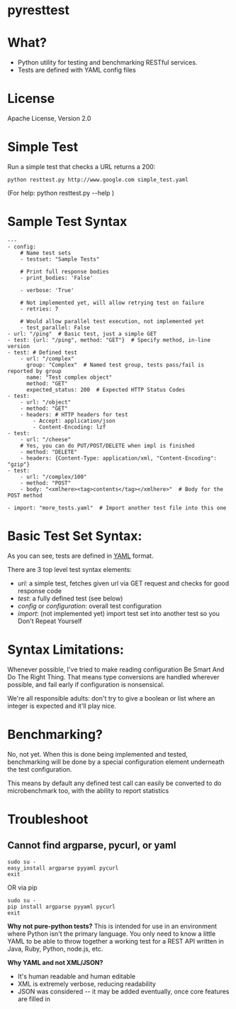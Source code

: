 pyresttest
==========

# What?
- Python utility for testing and benchmarking RESTful services.
- Tests are defined with YAML config files


# License
Apache License, Version 2.0


# Simple Test

Run a simple test that checks a URL returns a 200:

```
python resttest.py http://www.google.com simple_test.yaml
```

(For help: python resttest.py  --help )

# Sample Test Syntax

```
---
- config:
    # Name test sets
    - testset: "Sample Tests"

    # Print full response bodies
    - print_bodies: 'False'

    - verbose: 'True'

    # Not implemented yet, will allow retrying test on failure
    - retries: 7

    # Would allow parallel test execution, not implemented yet
    - test_parallel: False
- url: "/ping"  # Basic test, just a simple GET
- test: {url: "/ping", method: "GET"}  # Specify method, in-line version
- test: # Defined test
    - url: "/complex"
      group: "Complex"  # Named test group, tests pass/fail is reported by group
      name: "Test complex object"
      method: "GET"
      expected_status: 200  # Expected HTTP Status Codes
- test:
    - url: "/object"
    - method: "GET"
    - headers: # HTTP headers for test
        - Accept: application/json
        - Content-Encoding: lzf
- test:
    - url: "/cheese"
    # Yes, you can do PUT/POST/DELETE when impl is finished
    - method: "DELETE"
    - headers: {Content-Type: application/xml, "Content-Encoding": "gzip"}
- test:
    - url: "/complex/100"
    - method: "POST"
    - body: "<xmlhere><tag>contents</tag></xmlhere>"  # Body for the POST method

- import: "more_tests.yaml"  # Import another test file into this one
```


# Basic Test Set Syntax:
As you can see, tests are defined in [YAML](http://en.wikipedia.org/wiki/YAML) format.

There are 3 top level test syntax elements:
- *url:* a simple test, fetches given url via GET request and checks for good response code
- *test*: a fully defined test (see below)
- *config* or *configuration*: overall test configuration
- *import*: (not implemented yet) import test set into another test so you Don't Repeat Yourself


# Syntax Limitations:
Whenever possible, I've tried to make reading configuration Be Smart And Do The Right Thing.  That means type conversions are handled wherever possible,
and fail early if configuration is nonsensical.

We're all responsible adults: don't try to give a boolean or list where an integer is expected and it'll play nice.


# Benchmarking?
No, not yet.  When this is done being implemented and tested, benchmarking will be done by a special configuration element underneath the test configuration.

This means by default any defined test call can easily be converted to do microbenchmark too, with the ability to report statistics


# Troubleshoot

## Cannot find argparse, pycurl, or yaml
```
sudo su -
easy_install argparse pyyaml pycurl
exit
```

OR via pip
```
sudo su -
pip install argparse pyyaml pycurl
exit
```

**Why not pure-python tests?**
This is intended for use in an environment where Python isn't the primary language.  You only need to know a little YAML to be able to throw together a working test for a REST API written in Java, Ruby, Python, node.js, etc.


**Why YAML and not XML/JSON?**
- It's human readable and human editable
- XML is extremely verbose, reducing readability
- JSON was considered -- it may be added eventually, once core features are filled in

